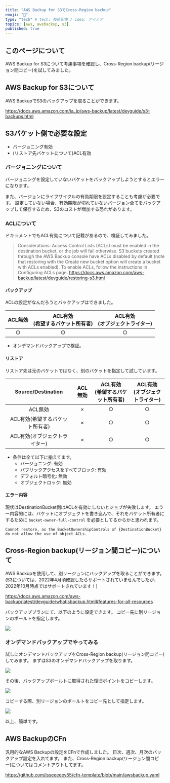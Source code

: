 ```yaml
---
title: "AWS Backup for S3でCross-Region backup"
emoji: "👻"
type: "tech" # tech: 技術記事 / idea: アイデア
topics: [aws, awsbackup, s3]
published: true
---
```

## このページについて
AWS Backup for S3について考慮事項を確認し、Cross-Region backup(リージョン間コピー)を試してみました。

## AWS Backup for S3について

AWS BackupでS3のバックアップを取ることができます。

https://docs.aws.amazon.com/ja_jp/aws-backup/latest/devguide/s3-backups.html

## S3バケット側で必要な設定

- バージョニング有効
- (リストア先バケットについて)ACL有効

### バージョニングについて

バージョニングを設定していないバケットをバックアップしようとするとエラーになります。

また、バージョンにライフサイクルの有効期限を設定することも考慮が必要です。
設定していない場合、有効期限が切れていないバージョン全てをバックアップして保存するため、S3のコストが増加する恐れがあります。

### ACLについて

ドキュメントでもACL有効について記載があるので、検証してみました。

>Considerations:
>Access Control Lists (ACLs) must be enabled in the destination bucket, or the job will fail otherwise. S3 buckets created through the AWS Backup console have ACLs disabled by default (note that restoring with the Create new bucket option will create a bucket with ACLs enabled). To enable ACLs, follow the instructions in Configuring ACLs page.
>https://docs.aws.amazon.com/aws-backup/latest/devguide/restoring-s3.html

#### バックアップ

ACLの設定がなんだろうとバックアップはできました。


| ACL無効 | ACL有効<br>(希望するバケット所有者) | ACL有効<br>(オブジェクトライター) |
| :---: | :---: | :---: |
| ○ | ○ | ○ |

- オンデマンドバックアップで検証。

#### リストア

リストア先は元のバケットではなく、別のバケットを指定して試しています。

| Source/Destination | ACL無効 | ACL有効<br>(希望するバケット所有者) | ACL有効<br>(オブジェクトライター) |
| :---: | :---: | :---: | :---: |
| ACL無効 | × | ○ | ○ |
| ACL有効(希望するバケット所有者) | × | ○ | ○ |
| ACL有効(オブジェクトライター) | × | ○ | ○ |

- 条件は全て以下に揃えてます。
    - バージョニング: 有効
    - パブリックアクセスをすべてブロック: 有効
    - デフォルト暗号化: 無効
    - オブジェクトロック: 無効

#### エラー内容

現状はDestinationBucket側はACLを有効にしないとジョブが失敗します。
エラー内容的には、バケットにオブジェクトを書き込んで、それをバケット所有者にするために `bucket-owner-full-control` を必要としてるからかと思われます。

```
Cannot restore, as the BucketOwnershipControls of {DestinationBucket} do not allow the use of object ACLs.
```

## Cross-Region backup(リージョン間コピー)について

AWS Backupを使用して、別リージョンにバックアップを取ることができます。
(S3については、2022年4月頃確認したらサポートされていませんでしたが、2022年10月時点ではサポートされています！)

https://docs.aws.amazon.com/aws-backup/latest/devguide/whatisbackup.html#features-for-all-resources

バックアッププランにて、以下のように設定できます。
コピー先に別リージョンのボールトを指定します。

![](/images/7ab17344ad0a46/awsbackup_01.png)

### オンデマンドバックアップでやってみる

試しにオンデマンドバックアップをCross-Region backup(リージョン間コピー)してみます。
まずはS3のオンデマンドバックアップを取ります。

![](/images/7ab17344ad0a46/awsbackup_02.png)

その後、バックアップボールトに取得された復旧ポイントをコピーします。

![](/images/7ab17344ad0a46/awsbackup_03.png)

コピーする際、別リージョンのボールトをコピー先として指定します。

![](/images/7ab17344ad0a46/awsbackup_04.png)

以上、簡単です。

## AWS BackupのCFn

汎用的なAWS Backupの設定をCFnで作成しました。
日次、週次、月次のバックアップ設定を入れてます。
また、Cross-Region backup(リージョン間コピー)についてはコメントアウトしてます。

https://github.com/isseeeeey55/cfn-template/blob/main/awsbackup.yaml
